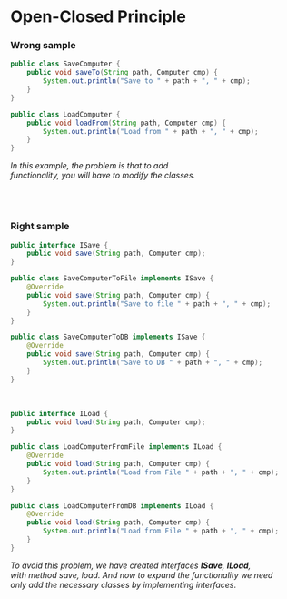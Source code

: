 # Open-Closed Principle

### Wrong sample
```java
public class SaveComputer {
    public void saveTo(String path, Computer cmp) {
        System.out.println("Save to " + path + ", " + cmp);
    }
}
```

```java
public class LoadComputer {
    public void loadFrom(String path, Computer cmp) {
        System.out.println("Load from " + path + ", " + cmp);
    }
}
```

_In this example, the problem is that to add <br> 
functionality, you will have to modify the classes._

<br>
<br>

### Right sample
```java
public interface ISave {
    public void save(String path, Computer cmp);
}
```

```java
public class SaveComputerToFile implements ISave {
    @Override
    public void save(String path, Computer cmp) {
        System.out.println("Save to file " + path + ", " + cmp);
    }
}
```

```java
public class SaveComputerToDB implements ISave {
    @Override
    public void save(String path, Computer cmp) {
        System.out.println("Save to DB " + path + ", " + cmp);
    }
}
```

<br>

```java
public interface ILoad {
    public void load(String path, Computer cmp);
}
```

```java
public class LoadComputerFromFile implements ILoad {
    @Override
    public void load(String path, Computer cmp) {
        System.out.println("Load from File " + path + ", " + cmp);
    }
}
```

```java
public class LoadComputerFromDB implements ILoad {
    @Override
    public void load(String path, Computer cmp) {
        System.out.println("Load from File " + path + ", " + cmp);
    }
}
```

_To avoid this problem, we have created interfaces **ISave**, **ILoad**,_ <br>
_with method save, load. And now to expand the functionality we need_ <br>
_only add the necessary classes by implementing interfaces_.